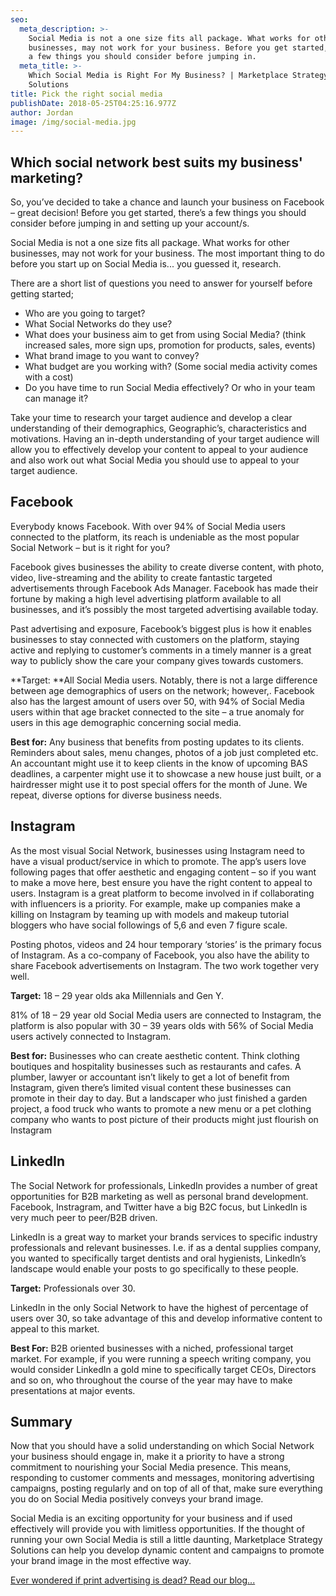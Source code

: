 ```yaml
---
seo:
  meta_description: >-
    Social Media is not a one size fits all package. What works for other
    businesses, may not work for your business. Before you get started, there’s
    a few things you should consider before jumping in.
  meta_title: >-
    Which Social Media is Right For My Business? | Marketplace Strategy
    Solutions
title: Pick the right social media
publishDate: 2018-05-25T04:25:16.977Z
author: Jordan
image: /img/social-media.jpg
---
```

## Which social network best suits my business' marketing?

So, you’ve decided to take a chance and launch your business on Facebook – great decision! Before you get started, there’s a few things you should consider before jumping in and setting up your account/s.

Social Media is not a one size fits all package. What works for other businesses, may not work for your business. The most important thing to do before you start up on Social Media is... you guessed it, research.

There are a short list of questions you need to answer for yourself before getting started;

* Who are you going to target?
* What Social Networks do they use?
* What does your business aim to get from using Social Media? (think increased sales, more sign ups, promotion for products, sales, events)
* What brand image to you want to convey?
* What budget are you working with? (Some social media activity comes with a cost)
* Do you have time to run Social Media effectively? Or who in your team can manage it?

Take your time to research your target audience and develop a clear understanding of their demographics, Geographic’s, characteristics and motivations. Having an in-depth understanding of your target audience will allow you to effectively develop your content to appeal to your audience and also work out what Social Media you should use to appeal to your target audience.

## Facebook

Everybody knows Facebook. With over 94% of Social Media users connected to the platform, its reach is undeniable as the most popular Social Network – but is it right for you?

Facebook gives businesses the ability to create diverse content, with photo, video, live-streaming and the ability to create fantastic targeted advertisements through Facebook Ads Manager. Facebook has made their fortune by making a high level advertising platform available to all businesses, and it’s possibly the most targeted advertising available today.

Past advertising and exposure, Facebook’s biggest plus is how it enables businesses to stay connected with customers on the platform, staying active and replying to customer’s comments in a timely manner is a great way to publicly show the care your company gives towards customers.

**Target: **All Social Media users. Notably, there is not a large difference between age demographics of users on the network; however,. Facebook also has the largest amount of users over 50, with 94% of Social Media users within that age bracket connected to the site – a true anomaly for users in this age demographic concerning social media.

**Best for:** Any business that benefits from posting updates to its clients. Reminders about sales, menu changes, photos of a job just completed etc. An accountant might use it to keep clients in the know of upcoming BAS deadlines, a carpenter might use it to showcase a new house just built, or a hairdresser might use it to post special offers for the month of June. We repeat, diverse options for diverse business needs.

## Instagram

As the most visual Social Network, businesses using Instagram need to have a visual product/service in which to promote. The app’s users love following pages that offer aesthetic and engaging content – so if you want to make a move here, best ensure you have the right content to appeal to users. Instagram is a great platform to become involved in if collaborating with influencers is a priority. For example, make up companies make a killing on Instagram by teaming up with models and makeup tutorial bloggers who have social followings of 5,6 and even 7 figure scale.

Posting photos, videos and 24 hour temporary ‘stories’ is the primary focus of Instagram. As a co-company of Facebook, you also have the ability to share Facebook advertisements on Instagram. The two work together very well.

**Target:** 18 – 29 year olds aka Millennials and Gen Y.

81% of 18 – 29 year old Social Media users are connected to Instagram, the platform is also popular with 30 – 39 years olds with 56% of Social Media users actively connected to Instagram.

**Best for:** Businesses who can create aesthetic content. Think clothing boutiques and hospitality businesses such as restaurants and cafes. A plumber, lawyer or accountant isn’t likely to get a lot of benefit from Instagram, given there’s limited visual content these businesses can promote in their day to day. But a landscaper who just finished a garden project, a food truck who wants to promote a new menu or a pet clothing company who wants to post picture of their products might just flourish on Instagram

## LinkedIn

The Social Network for professionals, LinkedIn provides a number of great opportunities for B2B marketing as well as personal brand development. Facebook, Instragram, and Twitter have a big B2C focus, but LinkedIn is very much peer to peer/B2B driven.

LinkedIn is a great way to market your brands services to specific industry professionals and relevant businesses. I.e. if as a dental supplies company, you wanted to specifically target dentists and oral hygienists, LinkedIn’s landscape would enable your posts to go specifically to these people.

**Target:** Professionals over 30.

LinkedIn in the only Social Network to have the highest of percentage of users over 30, so take advantage of this and develop informative content to appeal to this market.

**Best For:** B2B oriented businesses with a niched, professional target market. For example, if you were running a speech writing company, you would consider LinkedIn a gold mine to specifically target CEOs, Directors and so on, who throughout the course of the year may have to make presentations at major events.

## Summary

Now that you should have a solid understanding on which Social Network your business should engage in, make it a priority to have a strong commitment to nourishing your Social Media presence. This means, responding to customer comments and messages, monitoring advertising campaigns, posting regularly and on top of all of that, make sure everything you do on Social Media positively conveys your brand image.

Social Media is an exciting opportunity for your business and if used effectively will provide you with limitless opportunities. If the thought of running your own Social Media is still a little daunting, Marketplace Strategy Solutions can help you develop dynamic content and campaigns to promote your brand image in the most effective way.



[Ever wondered if print advertising is dead? Read our blog...](https://marketplacestrategysolutions.com.au/blog/is-print-advertising-dead/)

